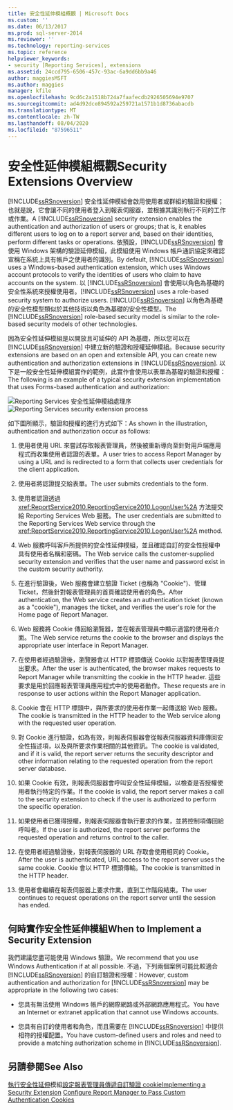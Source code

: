 ```yaml
---
title: 安全性延伸模組概觀 | Microsoft Docs
ms.custom: ''
ms.date: 06/13/2017
ms.prod: sql-server-2014
ms.reviewer: ''
ms.technology: reporting-services
ms.topic: reference
helpviewer_keywords:
- security [Reporting Services], extensions
ms.assetid: 24ccd795-6506-457c-93ac-6a9dd6bb9a46
author: maggiesMSFT
ms.author: maggies
manager: kfile
ms.openlocfilehash: 9cd6c2a1518b724a7faafecdb2926505694e9707
ms.sourcegitcommit: ad4d92dce894592a259721a1571b1d8736abacdb
ms.translationtype: MT
ms.contentlocale: zh-TW
ms.lasthandoff: 08/04/2020
ms.locfileid: "87596511"
---
```

# <a name="security-extensions-overview"></a><span data-ttu-id="3bdf1-102">安全性延伸模組概觀</span><span class="sxs-lookup"><span data-stu-id="3bdf1-102">Security Extensions Overview</span></span>
  <span data-ttu-id="3bdf1-103">[!INCLUDE[ssRSnoversion](../../../includes/ssrsnoversion-md.md)] 安全性延伸模組會啟用使用者或群組的驗證和授權；也就是說，它會讓不同的使用者登入到報表伺服器，並根據其識別執行不同的工作或作業。</span><span class="sxs-lookup"><span data-stu-id="3bdf1-103">A [!INCLUDE[ssRSnoversion](../../../includes/ssrsnoversion-md.md)] security extension enables the authentication and authorization of users or groups; that is, it enables different users to log on to a report server and, based on their identities, perform different tasks or operations.</span></span> <span data-ttu-id="3bdf1-104">依預設，[!INCLUDE[ssRSnoversion](../../../includes/ssrsnoversion-md.md)] 會使用 Windows 架構的驗證延伸模組，此模組使用 Windows 帳戶通訊協定來確認宣稱在系統上具有帳戶之使用者的識別。</span><span class="sxs-lookup"><span data-stu-id="3bdf1-104">By default, [!INCLUDE[ssRSnoversion](../../../includes/ssrsnoversion-md.md)] uses a Windows-based authentication extension, which uses Windows account protocols to verify the identities of users who claim to have accounts on the system.</span></span> <span data-ttu-id="3bdf1-105">以 [!INCLUDE[ssRSnoversion](../../../includes/ssrsnoversion-md.md)] 會使用以角色為基礎的安全性系統來授權使用者。</span><span class="sxs-lookup"><span data-stu-id="3bdf1-105">[!INCLUDE[ssRSnoversion](../../../includes/ssrsnoversion-md.md)] uses a role-based security system to authorize users.</span></span> <span data-ttu-id="3bdf1-106">[!INCLUDE[ssRSnoversion](../../../includes/ssrsnoversion-md.md)] 以角色為基礎的安全性模型類似於其他技術以角色為基礎的安全性模型。</span><span class="sxs-lookup"><span data-stu-id="3bdf1-106">The [!INCLUDE[ssRSnoversion](../../../includes/ssrsnoversion-md.md)] role-based security model is similar to the role-based security models of other technologies.</span></span>

 <span data-ttu-id="3bdf1-107">因為安全性延伸模組是以開放且可延伸的 API 為基礎，所以您可以在 [!INCLUDE[ssRSnoversion](../../../includes/ssrsnoversion-md.md)] 中建立新的驗證和授權延伸模組。</span><span class="sxs-lookup"><span data-stu-id="3bdf1-107">Because security extensions are based on an open and extensible API, you can create new authentication and authorization extensions in [!INCLUDE[ssRSnoversion](../../../includes/ssrsnoversion-md.md)].</span></span> <span data-ttu-id="3bdf1-108">以下是一般安全性延伸模組實作的範例，此實作會使用以表單為基礎的驗證和授權：</span><span class="sxs-lookup"><span data-stu-id="3bdf1-108">The following is an example of a typical security extension implementation that uses Forms-based authentication and authorization:</span></span>

 <span data-ttu-id="3bdf1-109">![Reporting Services 安全性延伸模組處理序](../../media/rosettasecurityextensionflow.gif "Reporting Services 安全性延伸模組處理序")</span><span class="sxs-lookup"><span data-stu-id="3bdf1-109">![Reporting Services security extension process](../../media/rosettasecurityextensionflow.gif "Reporting Services security extension process")</span></span>

 <span data-ttu-id="3bdf1-110">如下圖所顯示，驗證和授權的進行方式如下：</span><span class="sxs-lookup"><span data-stu-id="3bdf1-110">As shown in the illustration, authentication and authorization occur as follows:</span></span>

1.  <span data-ttu-id="3bdf1-111">使用者使用 URL 來嘗試存取報表管理員，然後被重新導向至針對用戶端應用程式而收集使用者認證的表單。</span><span class="sxs-lookup"><span data-stu-id="3bdf1-111">A user tries to access Report Manager by using a URL and is redirected to a form that collects user credentials for the client application.</span></span>

2.  <span data-ttu-id="3bdf1-112">使用者將認證提交給表單。</span><span class="sxs-lookup"><span data-stu-id="3bdf1-112">The user submits credentials to the form.</span></span>

3.  <span data-ttu-id="3bdf1-113">使用者認證透過 <xref:ReportService2010.ReportingService2010.LogonUser%2A> 方法提交給 Reporting Services Web 服務。</span><span class="sxs-lookup"><span data-stu-id="3bdf1-113">The user credentials are submitted to the Reporting Services Web service through the <xref:ReportService2010.ReportingService2010.LogonUser%2A> method.</span></span>

4.  <span data-ttu-id="3bdf1-114">Web 服務呼叫客戶所提供的安全性延伸模組，並且確認自訂的安全性授權中具有使用者名稱和密碼。</span><span class="sxs-lookup"><span data-stu-id="3bdf1-114">The Web service calls the customer-supplied security extension and verifies that the user name and password exist in the custom security authority.</span></span>

5.  <span data-ttu-id="3bdf1-115">在進行驗證後，Web 服務會建立驗證 Ticket (也稱為 "Cookie")、管理 Ticket，然後針對報表管理員的首頁確認使用者的角色。</span><span class="sxs-lookup"><span data-stu-id="3bdf1-115">After authentication, the Web service creates an authentication ticket (known as a "cookie"), manages the ticket, and verifies the user's role for the Home page of Report Manager.</span></span>

6.  <span data-ttu-id="3bdf1-116">Web 服務將 Cookie 傳回給瀏覽器，並在報表管理員中顯示適當的使用者介面。</span><span class="sxs-lookup"><span data-stu-id="3bdf1-116">The Web service returns the cookie to the browser and displays the appropriate user interface in Report Manager.</span></span>

7.  <span data-ttu-id="3bdf1-117">在使用者經過驗證後，瀏覽器會以 HTTP 標頭傳送 Cookie 以對報表管理員提出要求。</span><span class="sxs-lookup"><span data-stu-id="3bdf1-117">After the user is authenticated, the browser makes requests to Report Manager while transmitting the cookie in the HTTP header.</span></span> <span data-ttu-id="3bdf1-118">這些要求是用於回應報表管理員應用程式中的使用者動作。</span><span class="sxs-lookup"><span data-stu-id="3bdf1-118">These requests are in response to user actions within the Report Manager application.</span></span>

8.  <span data-ttu-id="3bdf1-119">Cookie 會在 HTTP 標頭中，與所要求的使用者作業一起傳送給 Web 服務。</span><span class="sxs-lookup"><span data-stu-id="3bdf1-119">The cookie is transmitted in the HTTP header to the Web service along with the requested user operation.</span></span>

9. <span data-ttu-id="3bdf1-120">對 Cookie 進行驗證，如為有效，則報表伺服器會從報表伺服器資料庫傳回安全性描述項，以及與所要求作業相關的其他資訊。</span><span class="sxs-lookup"><span data-stu-id="3bdf1-120">The cookie is validated, and if it is valid, the report server returns the security descriptor and other information relating to the requested operation from the report server database.</span></span>

10. <span data-ttu-id="3bdf1-121">如果 Cookie 有效，則報表伺服器會呼叫安全性延伸模組，以檢查是否授權使用者執行特定的作業。</span><span class="sxs-lookup"><span data-stu-id="3bdf1-121">If the cookie is valid, the report server makes a call to the security extension to check if the user is authorized to perform the specific operation.</span></span>

11. <span data-ttu-id="3bdf1-122">如果使用者已獲得授權，則報表伺服器會執行要求的作業，並將控制項傳回給呼叫者。</span><span class="sxs-lookup"><span data-stu-id="3bdf1-122">If the user is authorized, the report server performs the requested operation and returns control to the caller.</span></span>

12. <span data-ttu-id="3bdf1-123">在使用者經過驗證後，對報表伺服器的 URL 存取會使用相同的 Cookie。</span><span class="sxs-lookup"><span data-stu-id="3bdf1-123">After the user is authenticated, URL access to the report server uses the same cookie.</span></span> <span data-ttu-id="3bdf1-124">Cookie 會以 HTTP 標頭傳輸。</span><span class="sxs-lookup"><span data-stu-id="3bdf1-124">The cookie is transmitted in the HTTP header.</span></span>

13. <span data-ttu-id="3bdf1-125">使用者會繼續在報表伺服器上要求作業，直到工作階段結束。</span><span class="sxs-lookup"><span data-stu-id="3bdf1-125">The user continues to request operations on the report server until the session has ended.</span></span>

## <a name="when-to-implement-a-security-extension"></a><span data-ttu-id="3bdf1-126">何時實作安全性延伸模組</span><span class="sxs-lookup"><span data-stu-id="3bdf1-126">When to Implement a Security Extension</span></span>
 <span data-ttu-id="3bdf1-127">我們建議您盡可能使用 Windows 驗證。</span><span class="sxs-lookup"><span data-stu-id="3bdf1-127">We recommend that you use Windows Authentication if at all possible.</span></span> <span data-ttu-id="3bdf1-128">不過，下列兩個案例可能比較適合 [!INCLUDE[ssRSnoversion](../../../includes/ssrsnoversion-md.md)] 的自訂驗證和授權：</span><span class="sxs-lookup"><span data-stu-id="3bdf1-128">However, custom authentication and authorization for [!INCLUDE[ssRSnoversion](../../../includes/ssrsnoversion-md.md)] may be appropriate in the following two cases:</span></span>

-   <span data-ttu-id="3bdf1-129">您具有無法使用 Windows 帳戶的網際網路或外部網路應用程式。</span><span class="sxs-lookup"><span data-stu-id="3bdf1-129">You have an Internet or extranet application that cannot use Windows accounts.</span></span>

-   <span data-ttu-id="3bdf1-130">您具有自訂的使用者和角色，而且需要在 [!INCLUDE[ssRSnoversion](../../../includes/ssrsnoversion-md.md)] 中提供相符的授權配置。</span><span class="sxs-lookup"><span data-stu-id="3bdf1-130">You have custom-defined users and roles and need to provide a matching authorization scheme in [!INCLUDE[ssRSnoversion](../../../includes/ssrsnoversion-md.md)].</span></span>

## <a name="see-also"></a><span data-ttu-id="3bdf1-131">另請參閱</span><span class="sxs-lookup"><span data-stu-id="3bdf1-131">See Also</span></span>
 <span data-ttu-id="3bdf1-132">[執行安全性延伸](../security-extension/implementing-a-security-extension.md)模組[設定報表管理員傳遞自訂驗證 cookie](../../security/configure-the-web-portal-to-pass-custom-authentication-cookies.md)</span><span class="sxs-lookup"><span data-stu-id="3bdf1-132">[Implementing a Security Extension](../security-extension/implementing-a-security-extension.md) [Configure Report Manager to Pass Custom Authentication Cookies](../../security/configure-the-web-portal-to-pass-custom-authentication-cookies.md)</span></span>


